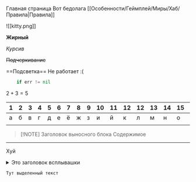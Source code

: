 Главная страница Вот бедолага [[Особенности/Геймплей/Миры/Хаб/Правила|Правила]]

![[kitty.png]]

**Жирный**

*Курсив*

~~Подчеркивание~~

==Подсветка== Не работает :(


```go
	if err != nil
```


$2+3=5$


| 1   | 2   | 3   | 4   | 5   | 6   | 7   | 8   | 9   | 10  | 11  | 12  | 12  | 13  | 14  | 15  | 16  | 17  | 18  | 18  |
| --- | --- | --- | --- | --- | --- | --- | --- | --- | --- | --- | --- | --- | --- | --- | --- | --- | --- | --- | --- |
| а   | б   | в   | г   | д   | е   | ё   | ж   | з   | и   | й   | к   | л   | м   | н   | о   | п   | р   | с   | т   |
|     |     |     |     |     |     |     |     |     |     |     |     |     |     |     |     |     |     |     |     |


> [!NOTE] Заголовок выносного блока
> Содержимое
>


---

<spoiler>Хуй</spoiler>

<details>
	  <summary>
		  Это заголовок всплывашки
	  </summary>
	Это текст всплывашки
  </details>

`Тут выделенный текст`